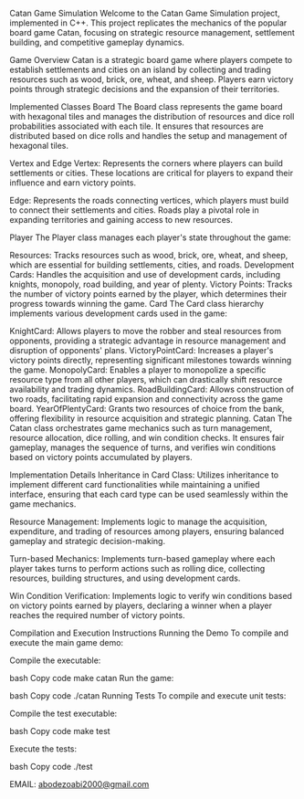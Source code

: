 Catan Game Simulation
Welcome to the Catan Game Simulation project, implemented in C++. This project replicates the mechanics of the popular board game Catan, focusing on strategic resource management, settlement building, and competitive gameplay dynamics.

Game Overview
Catan is a strategic board game where players compete to establish settlements and cities on an island by collecting and trading resources such as wood, brick, ore, wheat, and sheep. Players earn victory points through strategic decisions and the expansion of their territories.

Implemented Classes
Board
The Board class represents the game board with hexagonal tiles and manages the distribution of resources and dice roll probabilities associated with each tile. It ensures that resources are distributed based on dice rolls and handles the setup and management of hexagonal tiles.

Vertex and Edge
Vertex: Represents the corners where players can build settlements or cities. These locations are critical for players to expand their influence and earn victory points.

Edge: Represents the roads connecting vertices, which players must build to connect their settlements and cities. Roads play a pivotal role in expanding territories and gaining access to new resources.

Player
The Player class manages each player's state throughout the game:

Resources: Tracks resources such as wood, brick, ore, wheat, and sheep, which are essential for building settlements, cities, and roads.
Development Cards: Handles the acquisition and use of development cards, including knights, monopoly, road building, and year of plenty.
Victory Points: Tracks the number of victory points earned by the player, which determines their progress towards winning the game.
Card
The Card class hierarchy implements various development cards used in the game:

KnightCard: Allows players to move the robber and steal resources from opponents, providing a strategic advantage in resource management and disruption of opponents' plans.
VictoryPointCard: Increases a player's victory points directly, representing significant milestones towards winning the game.
MonopolyCard: Enables a player to monopolize a specific resource type from all other players, which can drastically shift resource availability and trading dynamics.
RoadBuildingCard: Allows construction of two roads, facilitating rapid expansion and connectivity across the game board.
YearOfPlentyCard: Grants two resources of choice from the bank, offering flexibility in resource acquisition and strategic planning.
Catan
The Catan class orchestrates game mechanics such as turn management, resource allocation, dice rolling, and win condition checks. It ensures fair gameplay, manages the sequence of turns, and verifies win conditions based on victory points accumulated by players.

Implementation Details
Inheritance in Card Class: Utilizes inheritance to implement different card functionalities while maintaining a unified interface, ensuring that each card type can be used seamlessly within the game mechanics.

Resource Management: Implements logic to manage the acquisition, expenditure, and trading of resources among players, ensuring balanced gameplay and strategic decision-making.

Turn-based Mechanics: Implements turn-based gameplay where each player takes turns to perform actions such as rolling dice, collecting resources, building structures, and using development cards.

Win Condition Verification: Implements logic to verify win conditions based on victory points earned by players, declaring a winner when a player reaches the required number of victory points.

Compilation and Execution Instructions
Running the Demo
To compile and execute the main game demo:

Compile the executable:

bash
Copy code
make catan
Run the game:

bash
Copy code
./catan
Running Tests
To compile and execute unit tests:

Compile the test executable:

bash
Copy code
make test

Execute the tests:

bash
Copy code
./test

EMAIL: abodezoabi2000@gmail.com 

